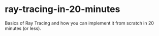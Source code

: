 # ray-tracing-in-20-minutes
Basics of Ray Tracing and how you can implement it from scratch in 20 minutes (or less).

